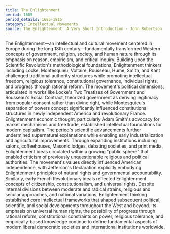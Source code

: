 ```yaml
---
title: The Enlightenment
period: 1685
period_details: 1685-1815
category: Intellectual Movements
source: The Enlightenment: A Very Short Introduction - John Robertson
---
```

The Enlightenment—an intellectual and cultural movement centered in Europe during the long 18th century—fundamentally transformed Western concepts of government, religion, society, and human nature through its emphasis on reason, empiricism, and critical inquiry. Building upon the Scientific Revolution's methodological foundations, Enlightenment thinkers including Locke, Montesquieu, Voltaire, Rousseau, Hume, Smith, and Kant challenged traditional authority structures while promoting intellectual freedom, religious tolerance, constitutional governance, individual rights, and progress through rational reform. The movement's political dimensions, articulated in works like Locke's Two Treatises of Government and Rousseau's Social Contract, theorized government as deriving legitimacy from popular consent rather than divine right, while Montesquieu's separation of powers concept significantly influenced constitutional structures in newly independent America and revolutionary France. Enlightenment economic thought, particularly Adam Smith's advocacy for market mechanisms and free trade, established intellectual foundations for modern capitalism. The period's scientific advancements further undermined supernatural explanations while enabling early industrialization and agricultural improvements. Through expanding institutions including salons, coffeehouses, Masonic lodges, debating societies, and print media, Enlightenment ideas circulated within a growing "public sphere" that enabled criticism of previously unquestionable religious and political authorities. The movement's values directly influenced American independence, with Jefferson's Declaration explicitly embodying Enlightenment principles of natural rights and governmental accountability. Similarly, early French Revolutionary ideals reflected Enlightenment concepts of citizenship, constitutionalism, and universal rights. Despite internal divisions between moderate and radical strains, religious and secular approaches, and national variations, Enlightenment thinking established core intellectual frameworks that shaped subsequent political, scientific, and social developments throughout the West and beyond. Its emphasis on universal human rights, the possibility of progress through rational reform, constitutional constraints on power, religious tolerance, and empirically-based knowledge continue to define fundamental aspects of modern liberal democratic societies and international institutions worldwide. 